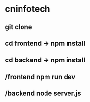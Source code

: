 # cninfotech
## git clone 

## cd frontend -> npm install
## cd backend -> npm install

## /frontend npm run dev
## /backend node server.js

